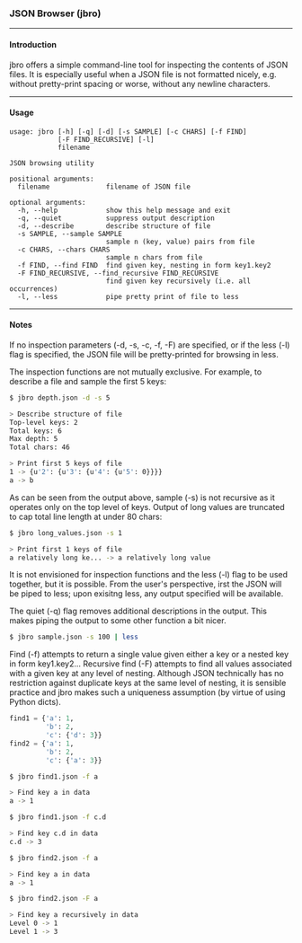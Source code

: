 
### JSON Browser (jbro) ###

<hr>

#### Introduction ####

jbro offers a simple command-line tool for inspecting the contents of JSON files. It is especially useful when a JSON file is not formatted nicely, e.g. without pretty-print spacing or worse, without any newline characters. 

<hr>

#### Usage ####

```Shell 
usage: jbro [-h] [-q] [-d] [-s SAMPLE] [-c CHARS] [-f FIND]
            [-F FIND_RECURSIVE] [-l]
            filename

JSON browsing utility

positional arguments:
  filename              filename of JSON file

optional arguments:
  -h, --help            show this help message and exit
  -q, --quiet           suppress output description
  -d, --describe        describe structure of file
  -s SAMPLE, --sample SAMPLE
                        sample n (key, value) pairs from file
  -c CHARS, --chars CHARS
                        sample n chars from file
  -f FIND, --find FIND  find given key, nesting in form key1.key2
  -F FIND_RECURSIVE, --find_recursive FIND_RECURSIVE
                        find given key recursively (i.e. all occurrences)
  -l, --less            pipe pretty print of file to less
```

<hr> 

#### Notes ####

If no inspection parameters (-d, -s, -c, -f, -F) are specified, or if the less (-l) flag is specified, the JSON file will be pretty-printed for browsing in less.

The inspection functions are not mutually exclusive. For example, to describe a file and sample the first 5 keys:

```bash
$ jbro depth.json -d -s 5

> Describe structure of file
Top-level keys: 2
Total keys: 6
Max depth: 5
Total chars: 46

> Print first 5 keys of file
1 -> {u'2': {u'3': {u'4': {u'5': 0}}}}
a -> b
```

As can be seen from the output above, sample (-s) is not recursive as it operates only on the top level of keys. Output of long values are truncated to cap total line length at under 80 chars:

```bash
$ jbro long_values.json -s 1

> Print first 1 keys of file
a relatively long ke... -> a relatively long value
```

It is not envisioned for inspection functions and the less (-l) flag to be used together, but it is possible. From the user's perspective, irst the JSON will be piped to less; upon exisitng less, any output specified will be available.


The quiet (-q) flag removes additional descriptions in the output. This makes piping the output to some other function a bit nicer.

```bash
$ jbro sample.json -s 100 | less
```

Find (-f) attempts to return a single value given either a key or a nested key in form key1.key2... Recursive find (-F) attempts to find all values associated with a given key at any level of nesting. Although JSON technically has no restriction against duplicate keys at the same level of nesting, it is sensible practice and jbro makes such a uniqueness assumption (by virtue of using Python dicts).

```python
find1 = {'a': 1,
	     'b': 2,
	     'c': {'d': 3}}
find2 = {'a': 1,
         'b': 2,
	     'c': {'a': 3}}
```

```bash
$ jbro find1.json -f a

> Find key a in data
a -> 1

$ jbro find1.json -f c.d

> Find key c.d in data
c.d -> 3

$ jbro find2.json -f a

> Find key a in data
a -> 1

$ jbro find2.json -F a

> Find key a recursively in data
Level 0 -> 1
Level 1 -> 3
```

